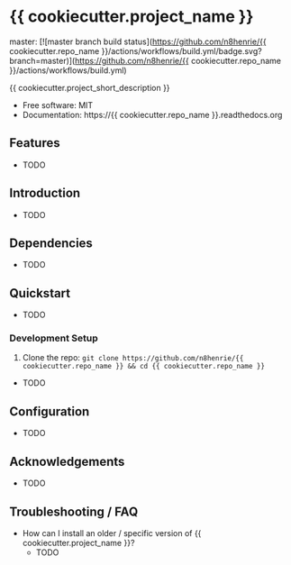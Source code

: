 # {{ cookiecutter.project_name }}

master: [![master branch build status](https://github.com/n8henrie/{{
cookiecutter.repo_name
}}/actions/workflows/build.yml/badge.svg?branch=master)](https://github.com/n8henrie/{{
cookiecutter.repo_name }}/actions/workflows/build.yml)
<!-- dev: [![dev branch build status](https://github.com/n8henrie/{{
cookiecutter.repo_name
}}/actions/workflows/build.yml/badge.svg?branch=dev)](https://github.com/n8henrie/{{
cookiecutter.repo_name }}/actions/workflows/build.yml) -->

{{ cookiecutter.project_short_description }}

- Free software: MIT
- Documentation: https://{{ cookiecutter.repo_name }}.readthedocs.org

## Features

- TODO

## Introduction

- TODO

## Dependencies

- TODO

## Quickstart

- TODO

### Development Setup

1. Clone the repo: `git clone https://github.com/n8henrie/{{ cookiecutter.repo_name }} && cd
   {{ cookiecutter.repo_name }}`
- TODO

## Configuration

- TODO

## Acknowledgements

- TODO

## Troubleshooting / FAQ

- How can I install an older / specific version of {{ cookiecutter.project_name }}?
    - TODO
